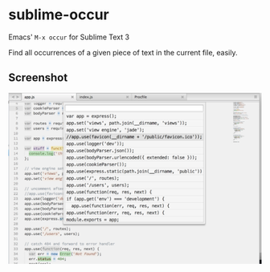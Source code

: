 # sublime-occur

Emacs' `M-x occur` for Sublime Text 3

Find all occurrences of a given piece of text in the current file, easily.

## Screenshot

![screenshot](screenshot.png)
